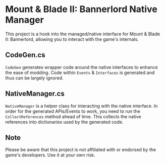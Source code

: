# Mount & Blade II: Bannerlord Native Manager
This project is a hook into the managed/native interface for Mount & Blade II: Bannerlord, allowing you to interact with the game's internals.

## CodeGen.cs
`CodeGen` generates wrapper code around the native interfaces to enhance the ease of modding. Code within `Events` & `Interfaces` is generated and thus can be largely ignored.

## NativeManager.cs
`NativeManager` is a helper class for interacting with the native interface. In order for the generated APIs/Events to work, you need to run the `CollectReferences` method ahead of time. This collects the native references into dictionaries used by the generated code.  

## Note
Please be aware that this project is not affiliated with or endorsed by the game's developers. Use it at your own risk.
